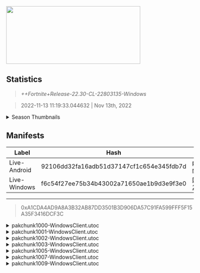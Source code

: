 <div style="pointer-events: none">
  <img style="pointer-events: none" src="https://raw.githubusercontent.com/Tectors/Archive/master/source/dependents/gen.22.30.svg" width="360" height="155">
<div>

## Statistics
> *++Fortnite+Release-22.30-CL-22803135-Windows*

> 2022-11-13 11:19:33.044632 | Nov 13th, 2022

<details>
  <summary>Season Thumbnails</summary>

  > Seasonal thumbnails are a season's normal ltms and their photos.

  | Name | ID |
  | - | - |
  | [Zero Build - Duos](https://raw.githubusercontent.com/Tectors/Archive/master/source/dependents/monthly-rotaton/playlist_nobuildbr_duo_22_30.png) | Playlist_NoBuildBR_Duo |
  | [Solo](https://raw.githubusercontent.com/Tectors/Archive/master/source/dependents/monthly-rotaton/playlist_defaultsolo_22_30.png) | Playlist_DefaultSolo |
  | [Zero Build - Trios](https://raw.githubusercontent.com/Tectors/Archive/master/source/dependents/monthly-rotaton/playlist_nobuildbr_trio_22_30.png) | Playlist_NoBuildBR_Trio |
  | [Zero Build - Solo](https://raw.githubusercontent.com/Tectors/Archive/master/source/dependents/monthly-rotaton/playlist_nobuildbr_solo_22_30.png) | Playlist_NoBuildBR_Solo |
</details>

## Manifests
| Label | Hash | Route |
| - | - | - |
| Live-Android | 92106dd32fa16adb51d37147cf1c654e345fdb7d | [pQIIH8-rnWSjGZyG8U6y7xfyDEBclQ](https://github.com/Tectors/Archive/blob/master/manifests/pQIIH8-rnWSjGZyG8U6y7xfyDEBclQ.manifest) |
| Live-Windows | f6c54f27ee75b34b43002a71650ae1b9d3e9f3e0 | [DgvMjqMEz8KeBdRCJ0i_Biev3Eb-2Q](https://github.com/Tectors/Archive/blob/master/manifests/DgvMjqMEz8KeBdRCJ0i_Biev3Eb-2Q.manifest) |

---

> 0xA1CDA4AD9A8A3B32AB87DD3501B3D906DA57C91FA599FFF5F15A35F3416DCF3C

<details>
  <summary>pakchunk1000-WindowsClient.utoc</summary>

  > FortniteGame/Content/Paks/pakchunk1000-WindowsClient.utoc

  > 0x37CBDF13CB5D57A0FE097FA15443C598EA8CF36A37940DE4FC8FCB8591CE8742

  <img src="https://raw.githubusercontent.com/Tectors/Archive/master/source/dependents/referred/Pickaxe_Imitator.svg" width="100"> <img src="https://raw.githubusercontent.com/Tectors/Archive/master/source/dependents/referred/LoadingScreen_Fortnitemares_Boss.svg" width="100"> <img src="https://raw.githubusercontent.com/Tectors/Archive/master/source/dependents/referred/Character_Imitator.svg" width="100"> <img src="https://raw.githubusercontent.com/Tectors/Archive/master/source/dependents/referred/Backpack_Imitator.svg" width="100"> 
</details>

<details>
  <summary>pakchunk1001-WindowsClient.utoc</summary>

  > FortniteGame/Content/Paks/pakchunk1001-WindowsClient.utoc

  > 0x0C00742FC472473E2C546EEB87DCCDB0A83C306982AA5B0852BF5733B855BEFA

  <img src="https://raw.githubusercontent.com/Tectors/Archive/master/source/dependents/referred/Backpack_GeniusStandAlone.svg" width="100"> 
</details>

<details>
  <summary>pakchunk1002-WindowsClient.utoc</summary>

  > FortniteGame/Content/Paks/pakchunk1002-WindowsClient.utoc

  > 0x56AD6875FFB10B1A76FD606CB0764FBD453223D6B2EF5795B2ECA8CFFCFDCDD9

  <img src="https://raw.githubusercontent.com/Tectors/Archive/master/source/dependents/referred/EID_Spooky.svg" width="100"> 
</details>

<details>
  <summary>pakchunk1003-WindowsClient.utoc</summary>

  > FortniteGame/Content/Paks/pakchunk1003-WindowsClient.utoc

  > 0x246832CCD653DE82E0E0BA80D16F9DFDC6965A1A88A625CD3B262DCD2799E29A

  </details>

<details>
  <summary>pakchunk1005-WindowsClient.utoc</summary>

  > FortniteGame/Content/Paks/pakchunk1005-WindowsClient.utoc

  > 0xE851A6EFF448024AB69D892C97E764B93BC14B3826CFF0F13D0E22B24301C27B

  <img src="https://raw.githubusercontent.com/Tectors/Archive/master/source/dependents/referred/EID_Coping.svg" width="100"> 
</details>

<details>
  <summary>pakchunk1007-WindowsClient.utoc</summary>

  > FortniteGame/Content/Paks/pakchunk1007-WindowsClient.utoc

  > 0x80FAE1B3960010587D3B3618D2D4B0F0C3D116BFDA4B471D44BA78D6D8EC5376

  <img src="https://raw.githubusercontent.com/Tectors/Archive/master/source/dependents/referred/EID_Goodbye.svg" width="100"> 
</details>

<details>
  <summary>pakchunk1009-WindowsClient.utoc</summary>

  > FortniteGame/Content/Paks/pakchunk1009-WindowsClient.utoc

  > 0xD3E814A005248816D8E6EA8EF6B21E8540E4BEBAFF3D8DEF058D7A00C1D0012C

  <img src="https://raw.githubusercontent.com/Tectors/Archive/master/source/dependents/referred/Pickaxe_StallionSmoke.svg" width="100"> <img src="https://raw.githubusercontent.com/Tectors/Archive/master/source/dependents/referred/Pickaxe_StallionAviator.svg" width="100"> <img src="https://raw.githubusercontent.com/Tectors/Archive/master/source/dependents/referred/LoadingScreen_Stallion.svg" width="100"> <img src="https://raw.githubusercontent.com/Tectors/Archive/master/source/dependents/referred/Glider_StallionSmoke.svg" width="100"> <img src="https://raw.githubusercontent.com/Tectors/Archive/master/source/dependents/referred/EID_Stallion.svg" width="100"> <img src="https://raw.githubusercontent.com/Tectors/Archive/master/source/dependents/referred/Character_StallionSmoke.svg" width="100"> <img src="https://raw.githubusercontent.com/Tectors/Archive/master/source/dependents/referred/Character_StallionAviator.svg" width="100"> <img src="https://raw.githubusercontent.com/Tectors/Archive/master/source/dependents/referred/Backpack_StallionSmoke.svg" width="100"> <img src="https://raw.githubusercontent.com/Tectors/Archive/master/source/dependents/referred/Backpack_StallionAviator.svg" width="100"> 
</details>

